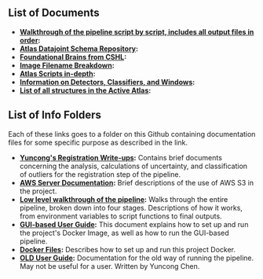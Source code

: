 ## List of Documents

  * __[Walkthrough of the pipeline script by script, includes all output files in order](./running_scripts.md):__
  * __[Atlas Datajoint Schema Repository](https://github.com/ActiveBrainAtlas/Orofacial_Collaboration/tree/master/atlas_project):__
  * __[Foundational Brains from CSHL](./Foundational_Brains.md):__
  * __[Image Filename Breakdown](./Filename_Breakdown.md):__
  * __[Atlas Scripts in-depth](./running_scripts/README.md):__
  * __[Information on Detectors, Classifiers, and Windows](./classifiers_and_detectors.md):__
  * __[List of all structures in the Active Atlas](./structures.md):__
  
  ## List of Info Folders
  
  Each of these links goes to a folder on this Github containing documentation files for some specific purpose as described in the link.
 
  * __[Yuncong's Registration Write-ups](./writeup/):__ Contains brief documents concerning the analysis, calculations of uncertainty, and classification of outliers for the registration step of the pipeline.
  * __[AWS Server Documentation](./server_info/):__ Brief descriptions of the use of AWS S3 in the project.
  * __[Low level walkthrough of the pipeline](./running_scripts/README.md):__ Walks through the entire pipeline, broken down into four stages. Descriptions of how it works, from environment variables to script functions to final outputs.
  * __[GUI-based User Guide](./doc/pipeline/user_guide_GUI_v2.md):__ This document explains how to set up and run the project's Docker Image, as well as how to run the GUI-based pipeline.
  * __[Docker Files](./docker/):__ Describes how to set up and run this project Docker.
  * __[OLD User Guide](./User%20Manuals/UserGuide):__ Documentation for the old way of running the pipeline. May not be useful for a user. Written by Yuncong Chen.
